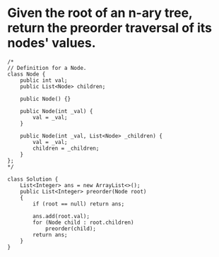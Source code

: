 # Given the root of an n-ary tree, return the preorder traversal of its nodes' values.
```
/*
// Definition for a Node.
class Node {
    public int val;
    public List<Node> children;

    public Node() {}

    public Node(int _val) {
        val = _val;
    }

    public Node(int _val, List<Node> _children) {
        val = _val;
        children = _children;
    }
};
*/
```
```
class Solution {
    List<Integer> ans = new ArrayList<>();
    public List<Integer> preorder(Node root) 
    {
        if (root == null) return ans;
        
        ans.add(root.val);
        for (Node child : root.children)
            preorder(child);
        return ans;
    }
}
 
```